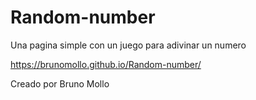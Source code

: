 # Random-number
Una pagina simple con un  juego para adivinar un numero

https://brunomollo.github.io/Random-number/

Creado por Bruno Mollo
